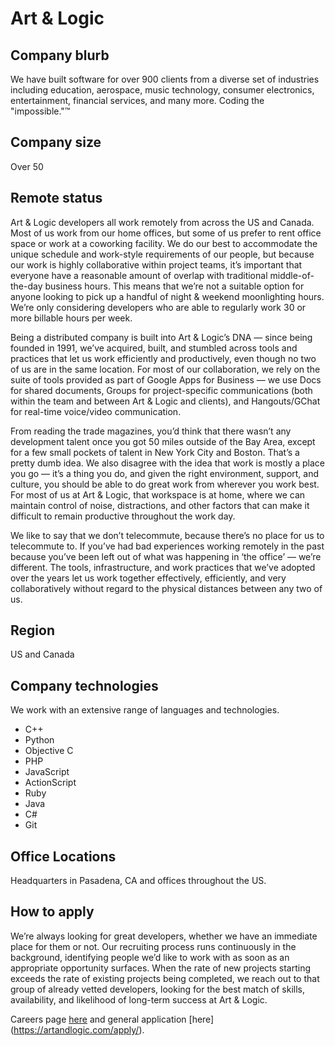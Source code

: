 # Art & Logic

## Company blurb

We have built software for over 900 clients from a diverse set of industries including education, aerospace, music technology, consumer electronics, entertainment, financial services, and many more. Coding the "impossible."™

## Company size

Over 50 

## Remote status

Art & Logic developers all work remotely from across the US and Canada. Most of us work from our home offices, but some of us prefer to rent office space or work at a coworking facility. We do our best to accommodate the unique schedule and work-style requirements of our people, but because our work is highly collaborative within project teams, it’s important that everyone have a reasonable amount of overlap with traditional middle-of-the-day business hours. This means that we’re not a suitable option for anyone looking to pick up a handful of night & weekend moonlighting hours. We’re only considering developers who are able to regularly work 30 or more billable hours per week.

Being a distributed company is built into Art & Logic’s DNA — since being founded in 1991, we’ve acquired, built, and stumbled across tools and practices that let us work efficiently and productively, even though no two of us are in the same location.
For most of our collaboration, we rely on the suite of tools provided as part of Google Apps for Business — we use Docs for shared documents, Groups for project-specific communications (both within the team and between Art & Logic and clients), and Hangouts/GChat for real-time voice/video communication.

From reading the trade magazines, you’d think that there wasn’t any development talent once you got 50 miles outside of the Bay Area, except for a few small pockets of talent in New York City and Boston. That’s a pretty dumb idea. We also disagree with the idea that work is mostly a place you go — it’s a thing you do, and given the right environment, support, and culture, you should be able to do great work from wherever you work best. For most of us at Art & Logic, that workspace is at home, where we can maintain control of noise, distractions, and other factors that can make it difficult to remain productive throughout the work day.

We like to say that we don’t telecommute, because there’s no place for us to telecommute to. If you’ve had bad experiences working remotely in the past because you’ve been left out of what was happening in ‘the office’ — we’re different. The tools, infrastructure, and work practices that we’ve adopted over the years let us work together effectively, efficiently, and very collaboratively without regard to the physical distances between any two of us.

## Region

US and Canada

## Company technologies

We work with an extensive range of languages and technologies. 

* C++
* Python
* Objective C
* PHP
* JavaScript
* ActionScript
* Ruby
* Java
* C#
* Git

## Office Locations

Headquarters in Pasadena, CA and offices throughout the US. 

## How to apply

We’re always looking for great developers, whether we have an immediate place for them or not. Our recruiting process runs continuously in the background, identifying people we’d like to work with as soon as an appropriate opportunity surfaces. When the rate of new projects starting exceeds the rate of existing projects being completed, we reach out to that group of already vetted developers, looking for the best match of skills, availability, and likelihood of long-term success at Art & Logic.

Careers page [here](https://artandlogic.com/careers/) and general application [here] (https://artandlogic.com/apply/). 
